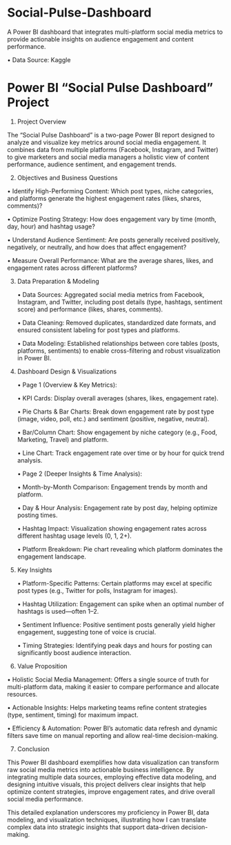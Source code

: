 # Social-Pulse-Dashboard
A Power BI dashboard that integrates multi-platform social media metrics to provide actionable insights on audience engagement and content performance.

• Data Source: Kaggle


# Power BI “Social Pulse Dashboard” Project

1. Project Overview

The “Social Pulse Dashboard” is a two-page Power BI report designed to analyze and visualize key metrics around social media engagement. It combines data from multiple platforms (Facebook, Instagram, and Twitter) to give marketers and social media managers a holistic view of content performance, audience sentiment, and engagement trends.

2. Objectives and Business Questions

  • Identify High-Performing Content: Which post types, niche categories, and platforms generate the highest engagement rates (likes, shares, comments)?
  
  • Optimize Posting Strategy: How does engagement vary by time (month, day, hour) and hashtag usage?
  
  • Understand Audience Sentiment: Are posts generally received positively, negatively, or neutrally, and how does that affect engagement?
  
  • Measure Overall Performance: What are the average shares, likes, and engagement rates across different platforms?

3. Data Preparation & Modeling

    • Data Sources: Aggregated social media metrics from Facebook, Instagram, and Twitter, including post details (type, hashtags, sentiment score) and performance (likes, shares,   comments).

   • Data Cleaning: Removed duplicates, standardized date formats, and ensured consistent labeling for post types and platforms.

    • Data Modeling: Established relationships between core tables (posts, platforms, sentiments) to enable cross-filtering and robust visualization in Power BI.

4. Dashboard Design & Visualizations

   • Page 1 (Overview & Key Metrics):

   • KPI Cards: Display overall averages (shares, likes, engagement rate).

   • Pie Charts & Bar Charts: Break down engagement rate by post type (image, video, poll, etc.) and sentiment (positive, negative, neutral).

   • Bar/Column Chart: Show engagement by niche category (e.g., Food, Marketing, Travel) and platform.

   • Line Chart: Track engagement rate over time or by hour for quick trend analysis.

   • Page 2 (Deeper Insights & Time Analysis):

   • Month-by-Month Comparison: Engagement trends by month and platform.

   • Day & Hour Analysis: Engagement rate by post day, helping optimize posting times.

   • Hashtag Impact: Visualization showing engagement rates across different hashtag usage levels (0, 1, 2+).

   • Platform Breakdown: Pie chart revealing which platform dominates the engagement landscape.

5. Key Insights

   • Platform-Specific Patterns: Certain platforms may excel at specific post types (e.g., Twitter for polls, Instagram for images).

   • Hashtag Utilization: Engagement can spike when an optimal number of hashtags is used—often 1–2.

   • Sentiment Influence: Positive sentiment posts generally yield higher engagement, suggesting tone of voice is crucial.

   • Timing Strategies: Identifying peak days and hours for posting can significantly boost audience interaction.

6. Value Proposition

• Holistic Social Media Management: Offers a single source of truth for multi-platform data, making it easier to compare performance and allocate resources.
    
• Actionable Insights: Helps marketing teams refine content strategies (type, sentiment, timing) for maximum impact.
    
• Efficiency & Automation: Power BI’s automatic data refresh and dynamic filters save time on manual reporting and allow real-time decision-making.

7. Conclusion

This Power BI dashboard exemplifies how data visualization can transform raw social media metrics into actionable business intelligence. By integrating multiple data sources, employing effective data modeling, and designing intuitive visuals, this project delivers clear insights that help optimize content strategies, improve engagement rates, and drive overall social media performance.

This detailed explanation underscores my proficiency in Power BI, data modeling, and visualization techniques, illustrating how I can translate complex data into strategic insights that support data-driven decision-making.
